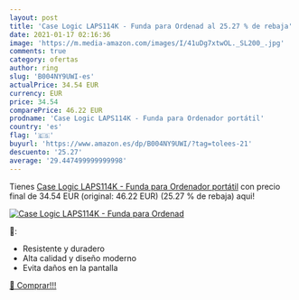 ```yaml
---
layout: post
title: 'Case Logic LAPS114K - Funda para Ordenad al 25.27 % de rebaja'
date: 2021-01-17 02:16:36
image: 'https://m.media-amazon.com/images/I/41uDg7xtwOL._SL200_.jpg'
comments: true
category: ofertas
author: ring
slug: 'B004NY9UWI-es'
actualPrice: 34.54 EUR
currency: EUR
price: 34.54
comparePrice: 46.22 EUR
prodname: 'Case Logic LAPS114K - Funda para Ordenador portátil'
country: 'es'
flag: '🇪🇸'
buyurl: 'https://www.amazon.es/dp/B004NY9UWI/?tag=tolees-21'
descuento: '25.27'
average: '29.447499999999998'
---
```


Tienes [Case Logic LAPS114K - Funda para Ordenador portátil](https://www.amazon.es/dp/B004NY9UWI/?tag=tolees-21) con precio final de  34.54 EUR (original: 46.22 EUR) (25.27 %  de rebaja) aqui!

[![Case Logic LAPS114K - Funda para Ordenad](https://m.media-amazon.com/images/I/41uDg7xtwOL._SL200_.jpg)](https://www.amazon.es/dp/B004NY9UWI/?tag=tolees-21)

🔎:

- Resistente y duradero
- Alta calidad y diseño moderno
- Evita daños en la pantalla

[🛒 Comprar!!!](https://www.amazon.es/dp/B004NY9UWI/?tag=tolees-21)
